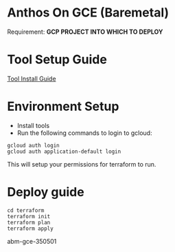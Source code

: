 # Anthos On GCE (Baremetal)

Requirement: **GCP PROJECT INTO WHICH TO DEPLOY**

# Tool Setup Guide

[Tool Install Guide](tools/ReadMe.md)

# Environment Setup
* Install tools
* Run the following commands to login to gcloud:
```
gcloud auth login
gcloud auth application-default login
```

This will setup your permissions for terraform to run.

# Deploy guide
```
cd terraform
terraform init
terraform plan
terraform apply
```

abm-gce-350501